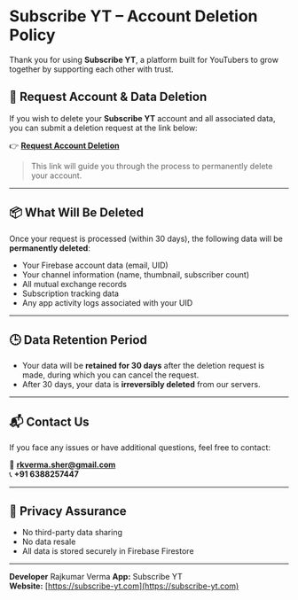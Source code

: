 # Subscribe YT – Account Deletion Policy

Thank you for using **Subscribe YT**, a platform built for YouTubers to grow together by supporting each other with trust.

## 🚮 Request Account & Data Deletion

If you wish to delete your **Subscribe YT** account and all associated data, you can submit a deletion request at the link below:

👉 **[Request Account Deletion](https://subscribe-yt.com/delete-account)**

> This link will guide you through the process to permanently delete your account.

---

## 📦 What Will Be Deleted

Once your request is processed (within 30 days), the following data will be **permanently deleted**:

- Your Firebase account data (email, UID)
- Your channel information (name, thumbnail, subscriber count)
- All mutual exchange records
- Subscription tracking data
- Any app activity logs associated with your UID

---

## 🕒 Data Retention Period

- Your data will be **retained for 30 days** after the deletion request is made, during which you can cancel the request.
- After 30 days, your data is **irreversibly deleted** from our servers.

---

## 📬 Contact Us

If you face any issues or have additional questions, feel free to contact:

📧 **rkverma.sher@gmail.com**  
📞 **+91 6388257447**

---

## 🔐 Privacy Assurance

- No third-party data sharing  
- No data resale  
- All data is stored securely in Firebase Firestore

---

**Developer** Rajkumar Verma
**App:** Subscribe YT  
**Website:** [https://subscribe-yt.com](https://subscribe-yt.com)

